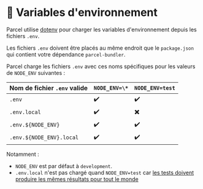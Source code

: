 # 🌳 Variables d'environnement

Parcel utilise [dotenv](https://github.com/motdotla/dotenv) pour charger les variables d'environnement depuis les fichiers `.env`.

Les fichiers `.env` doivent être placés au même endroit que le `package.json` qui contient votre dépendance `parcel-bundler`.

Parcel charge les fichiers `.env` avec ces noms spécifiques pour les valeurs de `NODE_ENV` suivantes :

| Nom de fichier `.env` valide | `NODE_ENV=\*` | `NODE_ENV=test` |
| :--- | :--- | :--- |
| `.env` | ✔️ | ✔️ |
| `.env.local` | ✔️ | ✖️ |
| `.env.${NODE_ENV}` | ✔️ | ✔️ |
| `.env.${NODE_ENV}.local` | ✔️ | ✔️ |

Notamment :

* `NODE_ENV` est par défaut à `development`.
* `.env.local` n'est pas chargé quand `NODE_ENV=test` car [les tests doivent produire les mêmes résultats pour tout le monde](https://github.com/parcel-bundler/parcel/blob/28df546a2249b6aac1e529dd629f506ba6b0a4bb/src/utils/env.js#L9)

